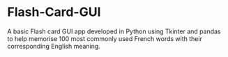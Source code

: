 # Flash-Card-GUI
A basic Flash card GUI app developed in Python using Tkinter and pandas to help memorise 100 most commonly used French words with their corresponding English meaning.

